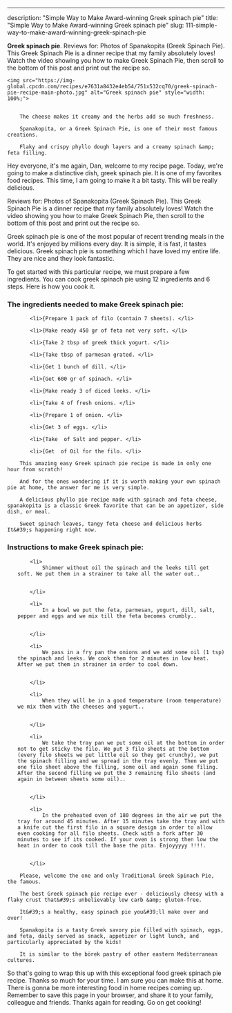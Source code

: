---
description: "Simple Way to Make Award-winning Greek spinach pie"
title: "Simple Way to Make Award-winning Greek spinach pie"
slug: 111-simple-way-to-make-award-winning-greek-spinach-pie

<p>
	<strong>Greek spinach pie</strong>. 
	Reviews for: Photos of Spanakopita (Greek Spinach Pie). This Greek Spinach Pie is a dinner recipe that my family absolutely loves! Watch the video showing you how to make Greek Spinach Pie, then scroll to the bottom of this post and print out the recipe so.
</p>
<p>
	
	<img src="https://img-global.cpcdn.com/recipes/e7631a8432e4eb54/751x532cq70/greek-spinach-pie-recipe-main-photo.jpg" alt="Greek spinach pie" style="width: 100%;">
	
	
		The cheese makes it creamy and the herbs add so much freshness.
	
		Spanakopita, or a Greek Spinach Pie, is one of their most famous creations.
	
		Flaky and crispy phyllo dough layers and a creamy spinach &amp; feta filling.
	
</p>
<p>
	Hey everyone, it's me again, Dan, welcome to my recipe page. Today, we're going to make a distinctive dish, greek spinach pie. It is one of my favorites food recipes. This time, I am going to make it a bit tasty. This will be really delicious.
</p>
	
<p>
	Reviews for: Photos of Spanakopita (Greek Spinach Pie). This Greek Spinach Pie is a dinner recipe that my family absolutely loves! Watch the video showing you how to make Greek Spinach Pie, then scroll to the bottom of this post and print out the recipe so.
</p>
<p>
	Greek spinach pie is one of the most popular of recent trending meals in the world. It's enjoyed by millions every day. It is simple, it is fast, it tastes delicious. Greek spinach pie is something which I have loved my entire life. They are nice and they look fantastic.
</p>

<p>
To get started with this particular recipe, we must prepare a few ingredients. You can cook greek spinach pie using 12 ingredients and 6 steps. Here is how you cook it.
</p>

<h3>The ingredients needed to make Greek spinach pie:</h3>

<ol>
	
		<li>{Prepare 1 pack of filo (contain 7 sheets). </li>
	
		<li>{Make ready 450 gr of feta not very soft. </li>
	
		<li>{Take 2 tbsp of greek thick yogurt. </li>
	
		<li>{Take tbsp of parmesan grated. </li>
	
		<li>{Get 1 bunch of dill. </li>
	
		<li>{Get 600 gr of spinach. </li>
	
		<li>{Make ready 3 of diced leeks. </li>
	
		<li>{Take 4 of fresh onions. </li>
	
		<li>{Prepare 1 of onion. </li>
	
		<li>{Get 3 of eggs. </li>
	
		<li>{Take  of Salt and pepper. </li>
	
		<li>{Get  of Oil for the filo. </li>
	
</ol>
<p>
	
		This amazing easy Greek spinach pie recipe is made in only one hour from scratch!
	
		And for the ones wondering if it is worth making your own spinach pie at home, the answer for me is very simple.
	
		A delicious phyllo pie recipe made with spinach and feta cheese, spanakopita is a classic Greek favorite that can be an appetizer, side dish, or meal.
	
		Sweet spinach leaves, tangy feta cheese and delicious herbs It&#39;s happening right now.
	
</p>

<h3>Instructions to make Greek spinach pie:</h3>

<ol>
	
		<li>
			Shimmer without oil the spinach and the leeks till get soft. We put them in a strainer to take all the water out..
			
			
		</li>
	
		<li>
			In a bowl we put the feta, parmesan, yogurt, dill, salt, pepper and eggs and we mix till the feta becomes crumbly..
			
			
		</li>
	
		<li>
			We pass in a fry pan the onions and we add some oil (1 tsp) the spinach and leeks. We cook them for 2 minutes in low heat. After we put them in strainer in order to cool down.
			
			
		</li>
	
		<li>
			When they will be in a good temperature (room temperature) we mix them with the cheeses and yogurt..
			
			
		</li>
	
		<li>
			We take the tray pan we put some oil at the bottom in order not to get sticky the filo. We put 3 filo sheets at the bottom (every filo sheets we put little oil so they get crunchy), we put the spinach filling and we spread in the tray evenly. Then we put one filo sheet above the filling, some oil and again some filing. After the second filling we put the 3 remaining filo sheets (and again in between sheets some oil)..
			
			
		</li>
	
		<li>
			In the preheated oven of 180 degrees in the air we put the tray for around 45 minutes. After 15 minutes take the tray and with a knife cut the first filo in a square design in order to allow even cooking for all filo sheets. Check with a fork after 30 minutes to see if its cooked. If your oven is strong then low the heat in order to cook till the base the pita. Enjoyyyyy !!!!.
			
			
		</li>
	
</ol>

<p>
	
		Please, welcome the one and only Traditional Greek Spinach Pie, the famous.
	
		The best Greek spinach pie recipe ever - deliciously cheesy with a flaky crust that&#39;s unbelievably low carb &amp; gluten-free.
	
		It&#39;s a healthy, easy spinach pie you&#39;ll make over and over!
	
		Spanakopita is a tasty Greek savory pie filled with spinach, eggs, and feta, daily served as snack, appetizer or light lunch, and particularly appreciated by the kids!
	
		It is similar to the börek pastry of other eastern Mediterranean cultures.
	
</p>

<p>
	So that's going to wrap this up with this exceptional food greek spinach pie recipe. Thanks so much for your time. I am sure you can make this at home. There is gonna be more interesting food in home recipes coming up. Remember to save this page in your browser, and share it to your family, colleague and friends. Thanks again for reading. Go on get cooking!
</p>
